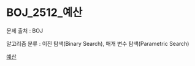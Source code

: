 # BOJ_2512_예산
문제 출처 : BOJ

알고리즘 분류 : 이진 탐색(Binary Search), 매개 변수 탐색(Parametric Search)

[예산](https://www.acmicpc.net/problem/2512)